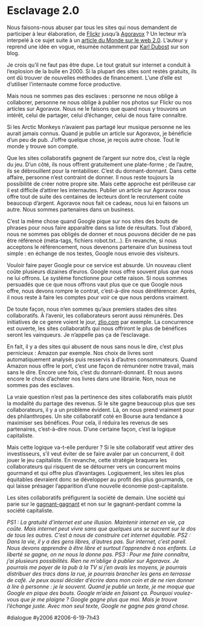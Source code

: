 # Esclavage 2.0

Nous faisons-nous abuser par tous les sites qui nous demandent de participer à leur élaboration, de [Flickr](http://www.flickr.com/) jusqu’à [Agoravox](http://www.agoravox.fr) ? Un lecteur m’a interpelé à ce sujet suite à un [article du Monde sur le web 2.0](http://www.lemonde.fr/web/article/0,1-0@2-651865,36-783266@51-782693,0.html). L’auteur y reprend une idée en vogue, résumée notamment par [Karl Dubost](http://www.la-grange.net/2006/03/29.html#web20) sur son blog.

Je crois qu’il ne faut pas être dupe. Le tout gratuit sur internet a conduit à l’explosion de la bulle en 2000. Si la plupart des sites sont restés gratuits, ils ont dû trouver de nouvelles méthodes de financement. L’une d’elle est d’utiliser l’internaute comme force productive.

Mais nous ne sommes pas des esclaves : personne ne nous oblige à collaborer, personne ne nous oblige à publier nos photos sur Flickr ou nos articles sur Agoravox. Nous ne le faisons que quand nous y trouvons un intérêt, celui de partager, celui d’échanger, celui de nous faire connaître.

Si les Arctic Monkeys n’avaient pas partagé leur musique personne ne les aurait jamais connus. Quand je publie un article sur Agoravox, je bénéficie d’un peu de pub. J’offre quelque chose, je reçois autre chose. Tout le monde y trouve son compte.

Que les sites collaboratifs gagnent de l’argent sur notre dos, c’est la règle du jeu. D’un côté, ils nous offrent gratuitement une plate-forme ; de l’autre, ils se débrouillent pour la rentabiliser. C’est du donnant-donnant. Dans cette affaire, personne n’est contraint de donner. Il nous reste toujours la possibilité de créer notre propre site. Mais cette approche est périlleuse car il est difficile d’attirer les internautes. Publier un article sur Agoravox nous offre tout de suite des centaines de lecteurs dont le recrutement coûte beaucoup d’argent. Agoravox nous fait ce cadeau, nous lui en faisons un autre. Nous sommes partenaires dans un business.

C’est la même chose quand Google pique sur nos sites des bouts de phrases pour nous faire apparaître dans sa liste de résultats. Tout d’abord, nous ne sommes pas obligés de donner et nous pouvons décider de ne pas être référencé (méta-tags, fichiers robot.txt...). En revanche, si nous acceptons le référencement, nous devenons partenaire d’un business tout simple : en échange de nos textes, Google nous envoie des visiteurs.

Vouloir faire payer Google pour ce service est absurde. Un nouveau client coûte plusieurs dizaines d’euros. Google nous offre souvent plus que nous ne lui offrons. Le système fonctionne pour cette raison. Si nous sommes persuadés que ce que nous offrons vaut plus que ce que Google nous offre, nous devons rompre le contrat, c’est-à-dire nous déréférencer. Après, il nous reste à faire les comptes pour voir ce que nous perdons vraiment.

De toute façon, nous n’en sommes qu’aux premiers stades des sites collaboratifs. À l’avenir, les collaborateurs seront aussi rémunérés. Des initiatives de ce genre voient le jour, [zlio.com](http://zlio.com/) par exemple. La concurrence est ouverte, les sites collaboratifs qui nous offriront le plus de bénéfices seront les vainqueurs. Je n’appelle pas ça de l’esclavage.

En fait, il y a des sites qui abusent de nous sans nous le dire, c’est plus pernicieux : Amazon par exemple. Nos choix de livres sont automatiquement analysés puis resservis à d’autres consommateurs. Quand Amazon nous offre le port, c’est une façon de rémunérer notre travail, mais sans le dire. Encore une fois, c’est du donnant-donnant. Et nous avons encore le choix d’acheter nos livres dans une librairie. Non, nous ne sommes pas des esclaves.

La vraie question n’est pas la pertinence des sites collaboratifs mais plutôt la modalité du partage des revenus. Si le site gagne beaucoup plus que ses collaborateurs, il y a un problème évident. Là, on nous prend vraiment pour des philanthropes. Un site collaboratif coté en Bourse aura tendance à maximiser ses bénéfices. Pour cela, il réduira les revenus de ses partenaires, c’est-à-dire nous. D’une certaine façon, c’est la logique capitaliste.

Mais cette logique va-t-elle perdurer ? Si le site collaboratif veut attirer des investisseurs, s’il veut éviter de se faire avaler par un concurrent, il doit jouer le jeu capitaliste. En revanche, cette stratégie braquera les collaborateurs qui risquent de se détourner vers un concurrent moins gourmand et qui offre plus d’avantages. Logiquement, les sites les plus équitables devraient donc se développer au profit des plus gourmands, ce qui laisse présager l’apparition d’une nouvelle économie post-capitaliste.

Les sites collaboratifs préfigurent la société de demain. Une société qui parie sur le [gagnant-gagnant](../5/win-win.md) et non sur le gagnant-perdant comme la société capitaliste.

*PS1 : La gratuité d’internet est une illusion. Maintenir internet en vie, ça coûte. Mais internet peut vivre sans que quelques uns se sucrent sur le dos de tous les autres. C’est à nous de construire cet internet équitable.*
*PS2 : Dans la vie, il y a des gens libres, d’autres pas. Sur internet, c’est pareil. Nous devons apprendre à être libre et surtout l’apprendre à nos enfants. La liberté se gagne, on ne nous la donne pas.*
*PS3 : Pour me faire connaître, j’ai plusieurs possibilités. Rien ne m’oblige à publier sur Agoravox. Je pourrais me payer de la pub à la TV si j’en avais les moyens, je pourrais distribuer des tracs dans la rue, je pourrais brancher les gens en terrasse de café. Je peux aussi décider d’écrire dans mon coin et de ne rien donner à lire à personne : je le souvent. Quand je publie un texte, je me moque que Google en pique des bouts. Google m’aide en faisant ça. Pourquoi voulez-vous que je me plaigne ? Google gagne plus que moi. Mais je trouve l’échange juste. Avec mon seul texte, Google ne gagne pas grand chose.*

#dialogue #y2006 #2006-6-19-7h43
